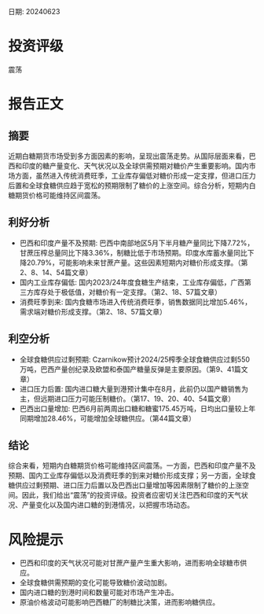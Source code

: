 
日期: 20240623

# 投资评级

震荡

# 报告正文

## 摘要

近期白糖期货市场受到多方面因素的影响，呈现出震荡走势。从国际层面来看，巴西和印度的糖产量变化、天气状况以及全球供需预期对糖价产生重要影响。国内市场方面，虽然进入传统消费旺季，工业库存偏低对糖价形成一定支撑，但进口压力后置和全球食糖供应趋于宽松的预期限制了糖价的上涨空间。综合分析，短期内白糖期货价格可能维持区间震荡。

## 利好分析

* 巴西和印度产量不及预期: 巴西中南部地区5月下半月糖产量同比下降7.72%，甘蔗压榨总量同比下降3.36%，制糖比低于市场预期。印度水库蓄水量同比下降20.79%，可能影响未来甘蔗产量。这些因素短期内对糖价形成支撑。（第2、8、14、54篇文章）
* 国内工业库存偏低: 国内2023/24年度食糖生产结束，工业库存偏低，广西第三方库存处于极低值，对糖价有一定支撑。（第2、18、57篇文章）
* 消费旺季到来: 国内食糖市场进入传统消费旺季，销售数据同比增加5.46%，需求端对糖价形成支撑。（第2、18、57篇文章）

## 利空分析

* 全球食糖供应过剩预期: Czarnikow预计2024/25榨季全球食糖供应过剩550万吨，巴西产量创纪录及欧盟和泰国产糖量反弹是主要原因。（第9、41篇文章）
* 进口压力后置: 国内进口糖大量到港预计集中在8月，此前仍以国产糖销售为主，但远期进口压力可能压制糖价。（第17、19、20、40、54篇文章）
* 巴西出口量增加: 巴西6月前两周出口糖和糖蜜175.45万吨，日均出口量较上年同期增加28.46%，可能增加全球糖供应。（第44篇文章）

## 结论

综合来看，短期内白糖期货价格可能维持区间震荡。一方面，巴西和印度产量不及预期、国内工业库存偏低以及消费旺季的到来对糖价形成支撑；另一方面，全球食糖供应过剩预期、进口压力后置以及巴西出口量增加等因素限制了糖价的上涨空间。因此，我们给出“震荡”的投资评级。投资者应密切关注巴西和印度的天气状况、产量变化以及国内进口糖的到港情况，以把握市场动态。

# 风险提示

* 巴西和印度的天气状况可能对甘蔗产量产生重大影响，进而影响全球糖市供应。
* 全球食糖供需预期的变化可能导致糖价波动加剧。
* 国内进口糖的到港时间和数量可能对市场产生冲击。
* 原油价格波动可能影响巴西糖厂的制糖比决策，进而影响糖供应。
